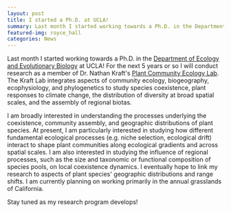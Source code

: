 ```yaml
---
layout: post
title: I started a Ph.D. at UCLA!
summary: Last month I started working towards a Ph.D. in the Department of Ecology and Evolutionary Biology at UCLA, where I am working with Dr. Nathan Kraft to study plant community ecology.
featured-img: royce_hall
categories: News
---
```


 Last month I started working towards a Ph.D. in the [Department of Ecology and Evolutionary Biology](https://www.eeb.ucla.edu/) at UCLA! For the next 5 years or so I will conduct research as a member of Dr. Nathan Kraft's [Plant Community Ecology Lab](https://sites.lifesci.ucla.edu/eeb-kraft/). The Kraft Lab integrates aspects of community ecology, biogeography, ecophysiology, and phylogenetics to study species coexistence, plant responses to climate change, the distribution of diversity at broad spatial scales, and the assembly of regional biotas.

 I am broadly interested in understanding the processes underlying the coexistence, community assembly, and geographic distributions of plant species. At present, I am particularly interested in studying how different fundamental ecological processes (e.g. niche selection, ecological drift) interact to shape plant communities along ecological gradients and across spatial scales. I am also interested in studying the influence of regional processes, such as the size and taxonomic or functional composition of species pools, on local coexistence dynamics. I eventually hope to link my research to aspects of plant species' geographic distributions and range shifts. I am currently planning on working primarily in the annual grasslands of California.

 Stay tuned as my research program develops!

